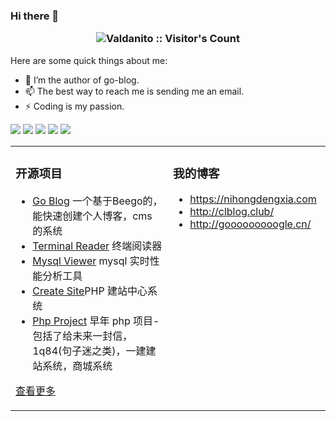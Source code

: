 
### Hi there 👋 <p align="center"><img src="https://profile-counter.glitch.me/1920853199/count.svg" alt="Valdanito :: Visitor's Count" /></p>


Here are some quick things about me:

- 🔭 I’m the author of go-blog.
- 📫 The best way to reach me is sending me an email.
- ⚡ Coding is my passion.

<!-- <p align="center"> 90后技术宅男 </p>  
<p align="center"> 有多年跨境电商平台，大数据平台开发经验，拥有丰富的 挖坑 踩坑 填坑 背锅经验 🐶   </p>  
<p align="center"> 专注于Golang,PHP开发，目前正在对算法以及Dgraph图数据库研究</p>   -->


![](https://github-profile-summary-cards.vercel.app/api/cards/profile-details?username=1920853199&theme=github)
![](https://github-profile-summary-cards.vercel.app/api/cards/repos-per-language?username=1920853199&theme=github)
![](https://github-profile-summary-cards.vercel.app/api/cards/most-commit-language?username=1920853199&theme=github)
![](https://github-profile-summary-cards.vercel.app/api/cards/stats?username=1920853199&theme=github)
![](https://github-profile-summary-cards.vercel.app/api/cards/productive-time?username=1920853199&theme=github)

<table align="center"><tr>
<td valign="top" width="50%">

### 开源项目  
- [Go Blog](https://github.com/1920853199/go-blog) 一个基于Beego的，能快速创建个人博客，cms 的系统	
- [Terminal Reader](https://github.com/1920853199/terminal-reader) 终端阅读器 
- [Mysql Viewer](https://github.com/1920853199/mysql-viewer) mysql 实时性能分析工具
- [Create Site](https://github.com/1920853199/create-site)PHP 建站中心系统
- [Php Project](https://github.com/1920853199/php-project) 早年 php 项目-包括了给未来一封信，1q84(句子迷之类)，一建建站系统，商城系统  
   
[查看更多](https://github.com/1920853199/)	 

	
</td>
<td valign="top" width="50%">

### 我的博客
- https://nihongdengxia.com
- http://clblog.club/
- http://gooooooooogle.cn/

</td>
</tr></table>
